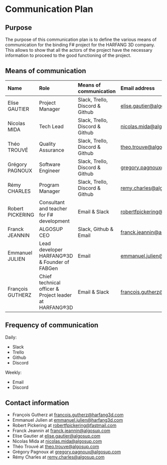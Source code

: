# Communication Plan

## Purpose
The purpose of this communication plan is to define the various means of communication for the binding F# project for the HARFANG 3D company. This allows to show that all the actors of the project have the necessary information to proceed to the good functioning of the project.

## Means of communication

| Name | Role | Means of communication          | Email address |
| :--- | :--- | :-------------------------------| :----------- |
| Elise GAUTIER | Project Manager | Slack, Trello, Discord & Github | elise.gautier@algosup.com |
| Nicolas MIDA | Tech Lead | Slack, Trello, Discord & Github | nicolas.mida@algosup.com |
| Théo TROUVÉ | Quality Assurance | Slack, Trello, Discord & Github | theo.trouve@algosup.com |
| Grégory PAGNOUX | Software Engineer | Slack, Trello, Discord & Github | gregory.pagnoux@algosup.com |
| Rémy CHARLES | Program Manager | Slack, Trello, Discord & Github | remy.charles@algosup.com |
| Robert PICKERING | Consultant and teacher for F# development | Email & Slack | robertfpickering@fastmail.com |
| Franck JEANNIN | ALGOSUP CEO | Slack, Github & Email | franck.jeannin@algosup.com |
| Emmanuel JULIEN | Lead developer HARFANG®3D & Founder of FABGen | Email | emmanuel.julien@harfang3d.com |
| François GUTHERZ | Chief technical officer & Project leader at HARFANG®3D | Email & Slack | francois.gutherz@harfang3d.com |

## Frequency of communication

Daily:

- Slack
- Trello
- Github
- Discord
  
Weekly:

- Email
- Discord

## Contact information

- François Gutherz at francois.gutherz@harfang3d.com
- Emmanuel Julien at emmanuel.julien@harfang3d.com
- Robert Pickering at robertfpickering@fastmail.com
- Franck Jeannin at franck.jeannin@algosup.com
- Elise Gautier at elise.gautier@algosup.com
- Nicolas Mida at nicolas.mida@algosup.com
- Théo Trouvé at theo.trouve@algosup.com
- Grégory Pagnoux at gregory.pagnoux@algosup.com
- Rémy Charles at remy.charles@algosup.com